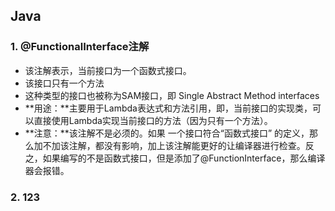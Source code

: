 ## Java

### 1. @FunctionalInterface注解

- 该注解表示，当前接口为一个函数式接口。
- 该接口只有一个方法
- 这种类型的接口也被称为SAM接口，即 Single Abstract Method interfaces
- **用途：**主要用于Lambda表达式和方法引用，即，当前接口的实现类，可以直接使用Lambda实现当前接口的方法（因为只有一个方法）。
- **注意：**该注解不是必须的。如果 一个接口符合“函数式接口” 的定义，那么加不加该注解，都没有影响，加上该注解能更好的让编译器进行检查。反之，如果编写的不是函数式接口，但是添加了@FunctionInterface，那么编译器会报错。

### 2. 123



